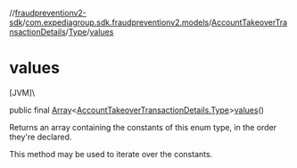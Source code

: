 //[fraudpreventionv2-sdk](../../../../index.md)/[com.expediagroup.sdk.fraudpreventionv2.models](../../index.md)/[AccountTakeoverTransactionDetails](../index.md)/[Type](index.md)/[values](values.md)

# values

[JVM]\

public final [Array](https://kotlinlang.org/api/latest/jvm/stdlib/kotlin/-array/index.html)&lt;[AccountTakeoverTransactionDetails.Type](index.md)&gt;[values](values.md)()

Returns an array containing the constants of this enum type, in the order they're declared.

This method may be used to iterate over the constants.
